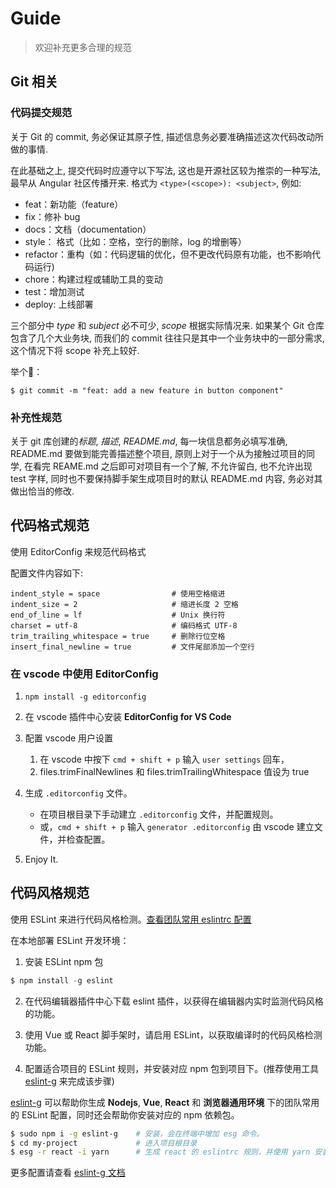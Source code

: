 # Guide

> 欢迎补充更多合理的规范

## Git 相关

### 代码提交规范

关于 Git 的 commit, 务必保证其原子性, 描述信息务必要准确描述这次代码改动所做的事情.

在此基础之上, 提交代码时应遵守以下写法, 这也是开源社区较为推崇的一种写法, 最早从 Angular 社区传播开来. 格式为 `<type>(<scope>): <subject>`, 例如:

* feat：新功能（feature）
* fix：修补 bug
* docs：文档（documentation）
* style： 格式（比如：空格，空行的删除，log 的增删等）
* refactor：重构（如：代码逻辑的优化，但不更改代码原有功能，也不影响代码运行)
* chore：构建过程或辅助工具的变动
* test：增加测试
* deploy: 上线部署

三个部分中 *type* 和 *subject* 必不可少, *scope* 根据实际情况来. 如果某个 Git 仓库包含了几个大业务块, 而我们的 commit 往往只是其中一个业务块中的一部分需求, 这个情况下将 scope 补充上较好.

举个🌰：

```
$ git commit -m "feat: add a new feature in button component"
```


### 补充性规范

关于 git 库创建的*标题*, *描述*, *README.md*, 每一块信息都务必填写准确, README.md 要做到能完善描述整个项目, 原则上对于一个从为接触过项目的同学, 在看完 REAME.md 之后即可对项目有一个了解, 不允许留白, 也不允许出现 test 字样, 同时也不要保持脚手架生成项目时的默认 README.md 内容, 务必对其做出恰当的修改.

## 代码格式规范

使用 EditorConfig 来规范代码格式

配置文件内容如下:
```
indent_style = space                # 使用空格缩进
indent_size = 2                     # 缩进长度 2 空格
end_of_line = lf                    # Unix 换行符
charset = utf-8                     # 编码格式 UTF-8
trim_trailing_whitespace = true     # 删除行位空格
insert_final_newline = true         # 文件尾部添加一个空行
```

### 在 vscode 中使用 EditorConfig

1. `npm install -g editorconfig`

2. 在 vscode 插件中心安装 **EditorConfig for VS Code**

3. 配置 vscode 用户设置
    1. 在 vscode 中按下 `cmd + shift + p` 输入 `user settings` 回车，
    2. files.trimFinalNewlines 和 files.trimTrailingWhitespace 值设为 true

4. 生成 `.editorconfig` 文件。
    - 在项目根目录下手动建立 `.editorconfig` 文件，并配置规则。
    - 或，`cmd + shift + p` 输入 `generator .editorconfig` 由 vscode 建立文件，并检查配置。

5. Enjoy It.


## 代码风格规范

使用 ESLint 来进行代码风格检测。[查看团队常用 eslintrc 配置](https://github.com/pspgbhu/eslint-g/tree/master/rc)

在本地部署 ESLint 开发环境：

1. 安装 ESLint npm 包
```js
$ npm install -g eslint
```

2. 在代码编辑器插件中心下载 eslint 插件，以获得在编辑器内实时监测代码风格的功能。

3. 使用 Vue 或 React 脚手架时，请启用 ESLint，以获取编译时的代码风格检测功能。

4. 配置适合项目的 ESLint 规则，并安装对应 npm 包到项目下。(推荐使用工具 [eslint-g](https://github.com/pspgbhu/eslint-g) 来完成该步骤)

[eslint-g](https://github.com/pspgbhu/eslint-g) 可以帮助你生成 **Nodejs**, **Vue**, **React** 和 **浏览器通用环境** 下的团队常用的 ESLint 配置，同时还会帮助你安装对应的 npm 依赖包。


```bash
$ sudo npm i -g eslint-g    # 安装，会在终端中增加 esg 命令。
$ cd my-project             # 进入项目根目录
$ esg -r react -i yarn      # 生成 react 的 eslintrc 规则，并使用 yarn 安装相应依赖
```
更多配置请查看 [eslint-g 文档](https://github.com/pspgbhu/eslint-g)
